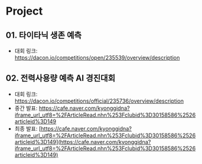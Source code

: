 # Project
## 01. 타이타닉 생존 예측 
- 대회 링크: https://dacon.io/competitions/open/235539/overview/description

## 02. 전력사용량 예측 AI 경진대회 
- 대회 링크: https://dacon.io/competitions/official/235736/overview/description
- 중간 발표: https://cafe.naver.com/kyonggidna?iframe_url_utf8=%2FArticleRead.nhn%253Fclubid%3D30158586%2526articleid%3D149
- 최종 발표: [[https://cafe.naver.com/kyonggidna?iframe_url_utf8=%2FArticleRead.nhn%253Fclubid%3D30158586%2526articleid%3D149](https://cafe.naver.com/kyonggidna?iframe_url_utf8=%2FArticleRead.nhn%253Fclubid%3D30158586%2526articleid%3D149)
](https://cafe.naver.com/kyonggidna?iframe_url_utf8=%2FArticleRead.nhn%253Fclubid%3D30158586%2526articleid%3D149)
